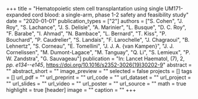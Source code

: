 +++
title = "Hematopoietic stem cell transplantation using single UM171-expanded cord blood: a single-arm, phase 1-2 safety and feasibility study"
date = "2020-01-01"
publication_types = ["2"]
authors = ["S. Cohen", "J. Roy", "S. Lachance", "J. S. Delisle", "A. Marinier", "L. Busque", "D. C. Roy", "F. Barabe", "I. Ahmad", "N. Bambace", "L. Bernard", "T. Kiss", "P. Bouchard", "P. Caudrelier", "S. Landais", "F. Larochelle", "J. Chagraoui", "B. Lehnertz", "S. Corneau", "E. Tomellini", "J. J. A. {van Kampen}", "J. J. Cornelissen", "M. Dumont-Lagace", "M. Tanguay", "Q. Li", "S. Lemieux", "P. W. Zandstra", "G. Sauvageau"]
publication = "In: Lancet Haematol, (7), 2, _pp. e134--e145_, https://doi.org/10.1016/s2352-3026(19)30202-9"
abstract = ""
abstract_short = ""
image_preview = ""
selected = false
projects = []
tags = []
url_pdf = ""
url_preprint = ""
url_code = ""
url_dataset = ""
url_project = ""
url_slides = ""
url_video = ""
url_poster = ""
url_source = ""
math = true
highlight = true
[header]
image = ""
caption = ""
+++
